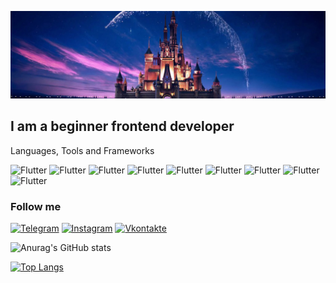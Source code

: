 [![Header](https://github.com/BONK777/bonk777/blob/main/assets/%E8%BF%AA%E5%A3%AB%E5%B0%BC.jpg)](https://bonk777.github.io/portfolio/)

## I am a beginner frontend developer 

Languages, Tools and Frameworks

![Flutter](https://img.shields.io/badge/-VSCode-090909?style=for-the-badge&logo=visualStudio)
![Flutter](https://img.shields.io/badge/-javascript-090909?style=for-the-badge&logo=javascript)
![Flutter](https://img.shields.io/badge/-Github-090909?style=for-the-badge&logo=github)
![Flutter](https://img.shields.io/badge/-React-090909?style=for-the-badge&logo=react)
![Flutter](https://img.shields.io/badge/-Vue-090909?style=for-the-badge&logo=vue.js)
![Flutter](https://img.shields.io/badge/-angular-090909?style=for-the-badge&logo=angular)
![Flutter](https://img.shields.io/badge/-figma-090909?style=for-the-badge&logo=figma)
![Flutter](https://img.shields.io/badge/-node.js-090909?style=for-the-badge&logo=node.js)
![Flutter](https://img.shields.io/badge/-pug-090909?style=for-the-badge&logo=pug&logoColor=ff0000)


### Follow me
[![Telegram](https://img.shields.io/badge/-Telegram-090909?style=for-the-badge&logo=Telegram)](https://t.me/its_a_bonk)
[![Instagram](https://img.shields.io/badge/-Instagram-090909?style=for-the-badge&logo=Instagram)](https://www.instagram.com/dark_bonk/)
[![Vkontakte](https://img.shields.io/badge/-Vkontakte-090909?style=for-the-badge&logo=VK&logoColor=4f7db8)](https://vk.com/its_a_bonk_man)

![Anurag's GitHub stats](https://github-readme-stats.vercel.app/api?username=BONK777&show_icons=true&theme=radical)

[![Top Langs](https://github-readme-stats.vercel.app/api/top-langs/?username=bonk777&layout=compact)](https://github.com/bonk777/github-readme-stats&theme=dark)
